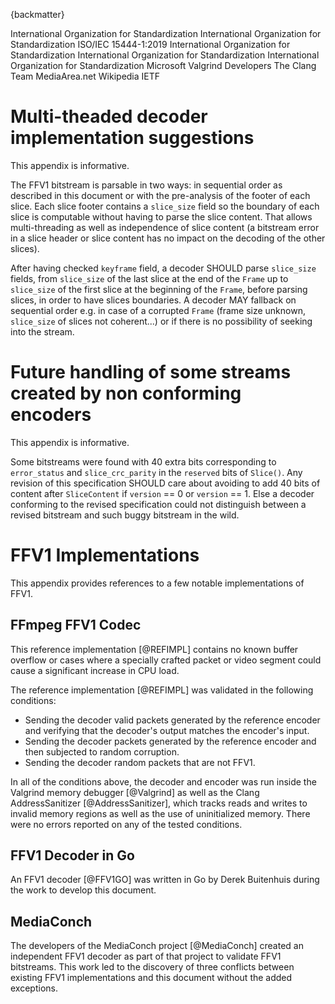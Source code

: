 
{backmatter}

<reference anchor="ISO.9899.2018">
  <front>
    <title>Programming languages - C</title>
    <author>
      <organization>International Organization for Standardization</organization>
    </author>
    <date month="" year="2018"/>
  </front>
  <seriesInfo name="ISO" value="Standard 9899"/>
</reference>

<reference anchor="ISO.15444-1.2019">
  <front>
    <title>Information technology -- JPEG 2000 image coding system: Core coding system</title>
    <author>
      <organization>International Organization for Standardization</organization>
    </author>
    <date year="2019" month="October"/>
  </front>
    <refcontent>ISO/IEC 15444-1:2019</refcontent>
</reference>

<reference anchor="ISO.14495-1.1999">
  <front>
    <title>Information technology -- Lossless and near-lossless compression of continuous-tone still images: Baseline</title>
    <author>
      <organization>International Organization for Standardization</organization>
    </author>
    <date month="December" year="1999" />
  </front>
</reference>

<reference anchor="ISO.14496-10.2014">
  <front>
    <title>Information technology -- Coding of audio-visual objects -- Part 10: Advanced Video Coding</title>
    <author>
      <organization>International Organization for Standardization</organization>
    </author>
    <date month="September" year="2014" />
  </front>
</reference>

<reference anchor="ISO.14496-12.2015">
  <front>
    <title>Information technology -- Coding of audio-visual objects -- Part 12: ISO base media file format</title>
    <author>
      <organization>International Organization for Standardization</organization>
    </author>
    <date month="December" year="2015" />
  </front>
</reference>

<reference anchor="Range-Encoding">
  <front>
    <title>Range encoding: an algorithm for removing redundancy from a digitised message</title>
    <author initials="G. N. N." surname="Martin" fullname="G. N. N. Martin"/>
    <date month="July" year="1979" />
  </front>
  <seriesInfo name="Proceedings of the Conference on Video and Data Recording." value="Institution of Electronic and Radio Engineers, Hampshire, England"/>
</reference>

<reference anchor="AVI" target="https://msdn.microsoft.com/en-us/library/windows/desktop/dd318189%28v=vs.85%29.aspx">
  <front>
    <title>AVI RIFF File Reference</title>
    <author>
      <organization>Microsoft</organization>
    </author>
    <date year="undated" />
  </front>
</reference>

<reference anchor="HuffYUV" target="https://web.archive.org/web/20040402121343/http://cultact-server.novi.dk/kpo/huffyuv/huffyuv.html">
  <front>
    <title>HuffYUV</title>
    <author initials="B." surname="Rudiak-Gould" fullname="Ben Rudiak-Gould"/>
    <date month="December" year="2003" />
  </front>
</reference>

<reference anchor="NUT" target="https://ffmpeg.org/~michael/nut.txt">
  <front>
    <title>NUT Open Container Format</title>
    <author initials="M." surname="Niedermayer" fullname="Michael Niedermayer"/>
    <date month="December" year="2013" />
  </front>
</reference>

<reference anchor="Valgrind" target="https://valgrind.org/">
  <front>
    <title>Valgrind website</title>
    <author>
      <organization>Valgrind Developers</organization>
    </author>
    <date year="undated" />
  </front>
</reference>

<reference anchor="AddressSanitizer" target="https://clang.llvm.org/docs/AddressSanitizer.html">
  <front>
    <title>ASAN AddressSanitizer website</title>
    <author>
      <organization>The Clang Team</organization>
    </author>
    <date year="undated" />
  </front>
</reference>

<reference anchor="REFIMPL" target="https://ffmpeg.org">
  <front>
    <title>The reference FFV1 implementation / the FFV1 codec in FFmpeg</title>
    <author initials="M." surname="Niedermayer" fullname="Michael Niedermayer"/>
    <date year="undated" />
  </front>
</reference>

<reference anchor="FFV1GO" target="https://github.com/dwbuiten/go-ffv1">
  <front>
    <title>FFV1 Decoder in Go</title>
    <author initials="D." surname="Buitenhuis" fullname="Derek Buitenhuis"/>
    <date year="2019" />
  </front>
</reference>



<reference anchor="MediaConch" target="https://mediaarea.net/MediaConch">
  <front>
    <title>MediaConch</title>
    <author>
      <organization>MediaArea.net</organization>
    </author>
    <date year="2018" />
  </front>
</reference>

<reference anchor="YCbCr" target="https://en.wikipedia.org/w/index.php?title=YCbCr">
  <front>
    <title>YCbCr</title>
    <author>
      <organization>Wikipedia</organization>
    </author>
    <date year="undated" />
  </front>
</reference>

<reference anchor="Matroska" target="https://datatracker.ietf.org/doc/draft-ietf-cellar-matroska/">
  <front>
    <title>Matroska</title>
    <author>
      <organization>IETF</organization>
    </author>
    <date year="2019" />
  </front>
</reference>

<reference anchor="FFV1_V0" target="https://git.videolan.org/?p=ffmpeg.git;a=commit;h=b548f2b91b701e1235608ac882ea6df915167c7e">
  <front>
    <title>Commit to mark FFV1 version 0 as non-experimental</title>
    <author initials="M." surname="Niedermayer" fullname="Michael Niedermayer"/>
    <date month="April" year="2006" />
  </front>
</reference>

<reference anchor="FFV1_V1" target="https://git.videolan.org/?p=ffmpeg.git;a=commit;h=68f8d33becbd73b4d0aa277f472a6e8e72ea6849">
  <front>
    <title>Commit to release FFV1 version 1</title>
    <author initials="M." surname="Niedermayer" fullname="Michael Niedermayer"/>
    <date month="April" year="2009" />
  </front>
</reference>

<reference anchor="FFV1_V3" target="https://git.videolan.org/?p=ffmpeg.git;a=commit;h=abe76b851c05eea8743f6c899cbe5f7409b0f301">
  <front>
    <title>Commit to mark FFV1 version 3 as non-experimental</title>
    <author initials="M." surname="Niedermayer" fullname="Michael Niedermayer"/>
    <date month="August" year="2013" />
  </front>
</reference>

# Multi-theaded decoder implementation suggestions

This appendix is informative.

The FFV1 bitstream is parsable in two ways: in sequential order as described in this document or with the pre-analysis of the footer of each slice. Each slice footer contains a `slice_size` field so the boundary of each slice is computable without having to parse the slice content. That allows multi-threading as well as independence of slice content (a bitstream error in a slice header or slice content has no impact on the decoding of the other slices).

After having checked `keyframe` field, a decoder SHOULD parse `slice_size` fields, from `slice_size` of the last slice at the end of the `Frame` up to `slice_size` of the first slice at the beginning of the `Frame`, before parsing slices, in order to have slices boundaries. A decoder MAY fallback on sequential order e.g. in case of a corrupted `Frame` (frame size unknown, `slice_size` of slices not coherent...) or if there is no possibility of seeking into the stream.

# Future handling of some streams created by non conforming encoders

This appendix is informative.

Some bitstreams were found with 40 extra bits corresponding to `error_status` and `slice_crc_parity` in the `reserved` bits of `Slice()`. Any revision of this specification SHOULD care about avoiding to add 40 bits of content after `SliceContent` if `version` == 0 or `version` == 1. Else a decoder conforming to the revised specification could not distinguish between a revised bitstream and such buggy bitstream in the wild.

# FFV1 Implementations

This appendix provides references to a few notable implementations of FFV1.

## FFmpeg FFV1 Codec

This reference implementation [@REFIMPL] contains no known buffer overflow or cases where a specially crafted packet or video segment could cause a significant increase in CPU load.

The reference implementation [@REFIMPL] was validated in the following conditions:

* Sending the decoder valid packets generated by the reference encoder and verifying that the decoder's output matches the encoder's input.
* Sending the decoder packets generated by the reference encoder and then subjected to random corruption.
* Sending the decoder random packets that are not FFV1.

In all of the conditions above, the decoder and encoder was run inside the Valgrind memory debugger [@Valgrind] as well as the Clang AddressSanitizer [@AddressSanitizer], which tracks reads and writes to invalid memory regions as well as the use of uninitialized memory.  There were no errors reported on any of the tested conditions.

## FFV1 Decoder in Go

An FFV1 decoder [@FFV1GO] was written in Go by Derek Buitenhuis during the work to develop this document.

## MediaConch

The developers of the MediaConch project [@MediaConch] created an independent FFV1 decoder as part of that project to validate FFV1 bitstreams. This work led to the discovery of three conflicts between existing FFV1 implementations and this document without the added exceptions.
